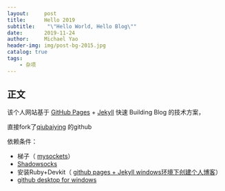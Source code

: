 ```yaml
---
layout:     post
title:      Hello 2019
subtitle:    "\"Hello World, Hello Blog\""
date:       2019-11-24
author:     Michael Yao
header-img: img/post-bg-2015.jpg
catalog: true
tags:
    - 杂项
---
```



## 正文
该个人网站基于 [GitHub Pages](https://pages.github.com/) + [Jekyll](http://jekyllrb.com/) 快速 Building Blog 的技术方案，

直接fork了[qiubaiying](https://github.com/qiubaiying/qiubaiying.github.io) 的github

依赖条件：
- 梯子（ [mysockets](https://justmysocks1.net/members/clientarea.php)）
- [Shadowsocks](https://github.com/shadowsocks/shadowsocks-windows/releases)
- 安装Ruby+Devkit（ [github pages + Jekyll windows环境下创建个人博客](https://segmentfault.com/a/1190000015278757)）
- [github desktop for windows](https://desktop.github.com/)
